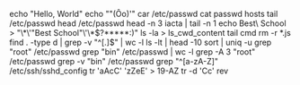 echo "Hello, World"
echo "\"(Ôo)'"
car /etc/passwd
cat passwd hosts
tail /etc/passwd
head /etc/passwd
head -n 3 iacta | tail -n 1
echo Best\ School > "\\*\\\'\"Best School\"\\'\\\*\$\?\*\*\*\*\*:)"
ls -la > ls_cwd_content
tail cmd
rm -r *.js
find . -type d | grep -v "^[.]$" | wc -l
ls -lt | head -10
sort | uniq -u
grep "root" /etc/passwd
grep "bin" /etc/passwd | wc -l
grep -A 3 "root" /etc/passwd
grep -v "bin" /etc/passwd
grep "^[a-zA-Z]" /etc/ssh/sshd_config
tr 'aAcC' 'zZeE' > 19-AZ
tr -d 'Cc'
rev
